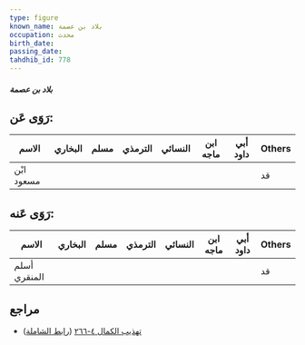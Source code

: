```yaml
---
type: figure
known_name: بلاد بن عصمة
occupation: محدث
birth_date:
passing_date:
tahdhib_id: 778
---
```

##### بلاد بن عصمة

## رَوَى عَن:
| الاسم      | البخاري | مسلم | الترمذي | النسائي | ابن ماجه | أبي داود | Others |
| ---------- | ------- | ---- | ------- | ------- | -------- | -------- | ------ |
| ابْن مسعود |         |      |         |         |          |          | قد     |
## رَوَى عَنه:
| الاسم        | البخاري | مسلم | الترمذي | النسائي | ابن ماجه | أبي داود | Others |
| ------------ | ------- | ---- | ------- | ------- | -------- | -------- | ------ |
| أسلم المنقري |         |      |         |         |          |          | قد     |
## مراجع
- [تهذيب الكمال ٤-٢٦٦](obsidian://open?vault=Tahdhib-al-Kamal&file=Figures/٧٧٨-بلاد%20بن%20عصمة) ([رابط الشاملة](https://shamela.ws/book/3722/1780))